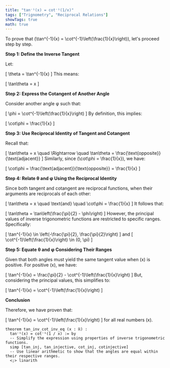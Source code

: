 ```yaml
---
title: "tan⁻¹(x) = cot⁻¹(1/x)"
tags: ["Trignometry", "Reciprocal Relations"]
showTags: true
math: true
---
```




To prove that \(\tan^{-1}(x) = \cot^{-1}\left(\frac{1}{x}\right)\), let's proceed step by step.

**Step 1: Define the Inverse Tangent**

Let:

\[
\theta = \tan^{-1}(x)
\]
This means:

\[
\tan\theta = x
\]

**Step 2: Express the Cotangent of Another Angle**

Consider another angle φ such that:

\[
\phi = \cot^{-1}\left(\frac{1}{x}\right)
\]
By definition, this implies:

\[
\cot\phi = \frac{1}{x}
\]

**Step 3: Use Reciprocal Identity of Tangent and Cotangent**

Recall that:

\[
\tan\theta = x \quad \Rightarrow \quad \tan\theta = \frac{\text{opposite}}{\text{adjacent}}
\]
Similarly, since \(\cot\phi = \frac{1}{x}\), we have:

\[
\cot\phi = \frac{\text{adjacent}}{\text{opposite}} = \frac{1}{x}
\]

**Step 4: Relate θ and φ Using the Reciprocal Identity**

Since both tangent and cotangent are reciprocal functions, when their arguments are reciprocals of each other:

\[
\tan\theta = x \quad \text{and} \quad \cot\phi = \frac{1}{x}
\]
It follows that:

\[
\tan\theta = \tan\left(\frac{\pi}{2} - \phi\right)
\]
However, the principal values of inverse trigonometric functions are restricted to specific ranges. Specifically:

\[
\tan^{-1}(x) \in \left(-\frac{\pi}{2}, \frac{\pi}{2}\right)
\]
and
\[
\cot^{-1}\left(\frac{1}{x}\right) \in (0, \pi)
\]

**Step 5: Equate θ and φ Considering Their Ranges**

Given that both angles must yield the same tangent value when \(x\) is positive. For positive \(x\), we have:

\[
\tan^{-1}(x) = \frac{\pi}{2} - \cot^{-1}\left(\frac{1}{x}\right)
\]
But, considering the principal values, this simplifies to:

\[
\tan^{-1}(x) = \cot^{-1}\left(\frac{1}{x}\right)
\]

**Conclusion**

Therefore, we have proven that:

\[
\tan^{-1}(x) = \cot^{-1}\left(\frac{1}{x}\right)
\]
for all real numbers \(x\).

```lean4
theorem tan_inv_cot_inv_eq (x : ℝ) :
  tan⁻¹(x) = cot⁻¹(1 / x) := by
  -- Simplify the expression using properties of inverse trigonometric functions.
  simp [tan_inj, tan_injective, cot_inj, cotinjective]
  -- Use linear arithmetic to show that the angles are equal within their respective ranges.
  <;> linarith
```
